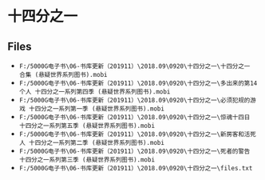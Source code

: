 # 十四分之一

## Files

- `F:/5000G电子书\06-书库更新（201911）\2018.09\0920\十四分之一\十四分之一 合集 (悬疑世界系列图书).mobi`
- `F:/5000G电子书\06-书库更新（201911）\2018.09\0920\十四分之一\多出来的第14个人 十四分之一系列第四季 (悬疑世界系列图书).mobi`
- `F:/5000G电子书\06-书库更新（201911）\2018.09\0920\十四分之一\必须犯规的游戏 十四分之一系列第一季 (悬疑世界系列图书).mobi`
- `F:/5000G电子书\06-书库更新（201911）\2018.09\0920\十四分之一\惊魂十四日 十四分之一系列第五季 (悬疑世界系列图书).mobi`
- `F:/5000G电子书\06-书库更新（201911）\2018.09\0920\十四分之一\新房客和活死人 十四分之一系列第二季 (悬疑世界系列图书).mobi`
- `F:/5000G电子书\06-书库更新（201911）\2018.09\0920\十四分之一\死者的警告 十四分之一系列第三季 (悬疑世界系列图书).mobi`
- `F:/5000G电子书\06-书库更新（201911）\2018.09\0920\十四分之一\files.txt`
